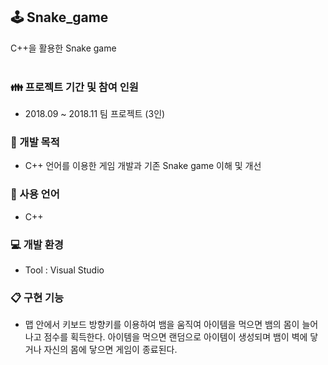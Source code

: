## 🕹️ Snake_game
C++을 활용한 Snake game
<br>
<br>

### 👪 프로젝트 기간 및 참여 인원
- 2018.09 ~ 2018.11 팀 프로젝트 (3인)

### 📄 개발 목적
- C++ 언어를 이용한 게임 개발과 기존 Snake game 이해 및 개선

### 🔧 사용 언어
- C++

### 💻 개발 환경
- Tool : Visual Studio

### 📋 구현 기능
- 맵 안에서 키보드 방향키를 이용하여 뱀을 움직여 아이템을 먹으면 뱀의 몸이 늘어나고 점수를 획득한다. 아이템을 먹으면 랜덤으로 아이템이 생성되며 뱀이 벽에 닿거나 자신의 몸에 닿으면 게임이 종료된다.
